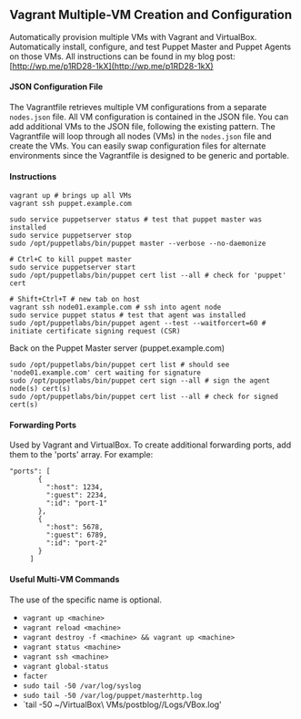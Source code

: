 ## Vagrant Multiple-VM Creation and Configuration
Automatically provision multiple VMs with Vagrant and VirtualBox. Automatically install, configure, and test
Puppet Master and Puppet Agents on those VMs. All instructions can be found in my blog post:
[http://wp.me/p1RD28-1kX](http://wp.me/p1RD28-1kX)


#### JSON Configuration File
The Vagrantfile retrieves multiple VM configurations from a separate `nodes.json` file. All VM configuration is
contained in the JSON file. You can add additional VMs to the JSON file, following the existing pattern. The
Vagrantfile will loop through all nodes (VMs) in the `nodes.json` file and create the VMs. You can easily swap
configuration files for alternate environments since the Vagrantfile is designed to be generic and portable.

#### Instructions
```
vagrant up # brings up all VMs
vagrant ssh puppet.example.com

sudo service puppetserver status # test that puppet master was installed
sudo service puppetserver stop
sudo /opt/puppetlabs/bin/puppet master --verbose --no-daemonize

# Ctrl+C to kill puppet master
sudo service puppetserver start
sudo /opt/puppetlabs/bin/puppet cert list --all # check for 'puppet' cert

# Shift+Ctrl+T # new tab on host
vagrant ssh node01.example.com # ssh into agent node
sudo service puppet status # test that agent was installed
sudo /opt/puppetlabs/bin/puppet agent --test --waitforcert=60 # initiate certificate signing request (CSR)
```
Back on the Puppet Master server (puppet.example.com)
```
sudo /opt/puppetlabs/bin/puppet cert list # should see 'node01.example.com' cert waiting for signature
sudo /opt/puppetlabs/bin/puppet cert sign --all # sign the agent node(s) cert(s)
sudo /opt/puppetlabs/bin/puppet cert list --all # check for signed cert(s)
```
#### Forwarding Ports
Used by Vagrant and VirtualBox. To create additional forwarding ports, add them to the 'ports' array. For example:
 ```
 "ports": [
        {
          ":host": 1234,
          ":guest": 2234,
          ":id": "port-1"
        },
        {
          ":host": 5678,
          ":guest": 6789,
          ":id": "port-2"
        }
      ]
```
#### Useful Multi-VM Commands
The use of the specific <machine> name is optional.
* `vagrant up <machine>`
* `vagrant reload <machine>`
* `vagrant destroy -f <machine> && vagrant up <machine>`
* `vagrant status <machine>`
* `vagrant ssh <machine>`
* `vagrant global-status`
* `facter`
* `sudo tail -50 /var/log/syslog`
* `sudo tail -50 /var/log/puppet/masterhttp.log`
* `tail -50 ~/VirtualBox\ VMs/postblog/<machine>/Logs/VBox.log'
